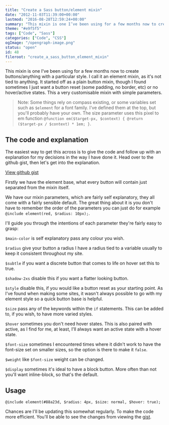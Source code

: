 ```yaml
---
title: "Create a Sass button/element mixin"
date: "2012-11-03T11:39:00+00:00"
lastmod: "2016-08-28T12:59:24+00:00"
summary: "This mixin is one I’ve been using for a few months now to create buttons/anything with a particular style."
theme: "#e9f5f5"
tags: ["Code", "Sass"]
categories: ["Code", "CSS"]
ogImage: "/opengraph-image.png"
status: "open"
id: 48
fileroot: "create_a_sass_button_element_mixin"
---
```


This mixin is one I've been using for a few months now to create buttons/anything with a particular style. I call it an element mixin, as it's not tied to anything. It started off as a plain button mixin, though I found sometimes I just want a button reset (some padding, no border, etc) or no hover/active states. This a very customisable mixin with simple parameters.

> Note: Some things rely on compass existing, or some variables set such as `$element` for a font family. I've defined them at the top, but you'll probably have your own. The size parameter uses this pixel to em function `@function em($target-px, $context) { @return ($target-px / $context) * 1em; }`.

## The code and explanation
The easiest way to get this across is to give the code and follow up with an explanation for my decisions in the way I have done it. Head over to the github gist, then let's get into the explanation.

<p><a href="https://gist.github.com/4007030.js">View github gist</a></p>

Firstly we have the element base, what every button will contain just separated from the mixin itself.

We have our mixin parameters, which are fairly self explanatory, they all come with a fairly sensible default. The great thing about it is you don't have to remember the order of the parameters you can just do for example `@include element(red, $radius: 10px);`.

I'll guide you through the intentions of each parameter they're fairly easy to grasp:

`$main-color` is self explanatory pass any colour you wish.

`$radius` give your button a radius I have a radius tied to a variable usually to keep it consistent throughout my site.

`$subtle` if you want a discrete button that comes to life on hover set this to true.

`$shadow-2xs` disable this if you want a flatter looking button.

`$style` disable this, if you would like a button reset as your starting point. As I've found when making some sites, it wasn't always possible to go with my element style so a quick button base is helpful.

`$size` pass any of the keywords within the `if` statements. This can be added to, if you wish, to have more varied styles.

`$hover` sometimes you don't need hover states. This is also paired with active, as I find for me, at least, I'll always want an active state with a hover state.

`$font-size` sometimes I encountered times where it didn't work to have the font-size set on smaller sizes, so the option is there to make it `false`.

`$weight` like `$font-size` weight can be changed.

`$display` sometimes it's ideal to have a block button. More often than not you'll want inline-block, so that's the default.


## Usage
`@include element(#88a23d, $radius: 4px, $size: normal, $hover: true);`

Chances are I'll be updating this somewhat regularly. To make the code more efficient. You'll be able to see the changes from viewing the [gist](https://gist.github.com/4007030 "The gist for this mixin").
